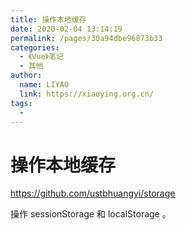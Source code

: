 ```yaml
---
title: 操作本地缓存
date: 2020-02-04 13:14:19
permalink: /pages/30a94dbe96873b33
categories: 
  - 《Vue》笔记
  - 其他
author: 
  name: LIYAO
  link: https://xiaoying.org.cn/
tags: 
  - 
---
```

# 操作本地缓存

<https://github.com/ustbhuangyi/storage>

操作 sessionStorage 和 localStorage 。



